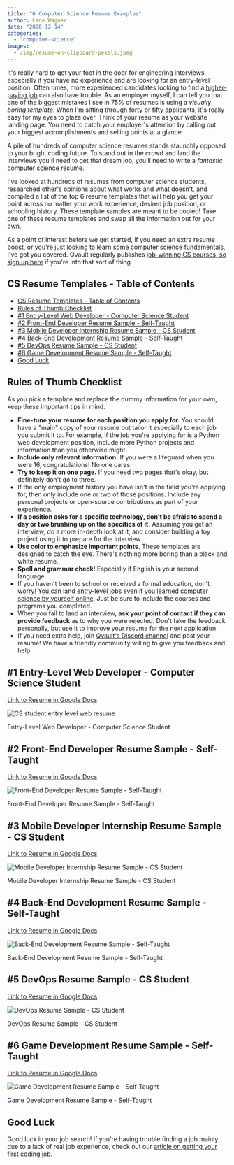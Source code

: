 ```yaml
---
title: "6 Computer Science Resume Examples"
author: Lane Wagner
date: "2020-12-14"
categories: 
  - "computer-science"
images:
  - /img/resume-on-clipboard-pexels.jpeg
---
```


It's really hard to get your foot in the door for engineering interviews, especially if you have no experience and are looking for an entry-level position. Often times, more experienced candidates looking to find a [higher-paying job](https://qvault.io/2020/12/09/highest-paying-computer-science-jobs/) can also have trouble. As an employer myself, I can tell you that one of the biggest mistakes I see in 75% of resumes is using a _visually boring template_. When I'm sifting through forty or fifty applicants, it's really easy for my eyes to glaze over. Think of your resume as your website landing page. You need to catch your employer's attention by calling out your biggest accomplishments and selling points at a glance.

A pile of hundreds of computer science resumes stands staunchly opposed to your bright coding future. To stand out in the crowd and land the interviews you'll need to get that dream job, you’ll need to write a _fantastic_ computer science resume.

I've looked at hundreds of resumes from computer science students, researched other's opinions about what works and what doesn't, and compiled a list of the top 6 resume templates that will help you get your point across no matter your work experience, desired job position, or schooling history. These template samples are meant to be copied! Take one of these resume templates and swap all the information out for your own.

As a point of interest before we get started, if you need an extra resume boost, or you're just looking to learn some computer science fundamentals, I've got you covered. Qvault regularly publishes [job-winning CS courses, so sign up here](https://qvault.io/) if you're into that sort of thing.

## CS Resume Templates - Table of Contents

- [CS Resume Templates - Table of Contents](#cs-resume-templates---table-of-contents)
- [Rules of Thumb Checklist](#rules-of-thumb-checklist)
- [#1 Entry-Level Web Developer - Computer Science Student](#1-entry-level-web-developer---computer-science-student)
- [#2 Front-End Developer Resume Sample - Self-Taught](#2-front-end-developer-resume-sample---self-taught)
- [#3 Mobile Developer Internship Resume Sample - CS Student](#3-mobile-developer-internship-resume-sample---cs-student)
- [#4 Back-End Development Resume Sample - Self-Taught](#4-back-end-development-resume-sample---self-taught)
- [#5 DevOps Resume Sample - CS Student](#5-devops-resume-sample---cs-student)
- [#6 Game Development Resume Sample - Self-Taught](#6-game-development-resume-sample---self-taught)
- [Good Luck](#good-luck)

## Rules of Thumb Checklist

As you pick a template and replace the dummy information for your own, keep these important tips in mind.

- **Fine-tune your resume for each position you apply for.** You should have a "main" copy of your resume but tailor it especially to each job you submit it to. For example, if the job you're applying for is a Python web development position, include more Python projects and information than you otherwise might.
- **Include only relevant information.** If you were a lifeguard when you were 16, congratulations! No one cares.
- **Try to keep it on one page.** If you need two pages that's okay, but definitely don't go to three.
- If the only employment history you have isn't in the field you're applying for, then only include one or two of those positions. Include any personal projects or open-source contributions as part of your experience.
- **If a position asks for a specific technology, don't be afraid to spend a day or two brushing up on the specifics of it.** Assuming you get an interview, do a more in-depth look at it, and consider building a toy project using it to prepare for the interview.
- **Use color to emphasize important points.** These templates are designed to catch the eye. There's nothing more boring than a black and white resume.
- **Spell and grammar check!** Especially if English is your second language.
- If you haven't been to school or received a formal education, don't worry! You can land entry-level jobs even if you [learned computer science by yourself online](https://qvault.io/2020/11/18/comprehensive-guide-to-learn-computer-science-online/). Just be sure to include the courses and programs you completed.
- When you fail to land an interview, **ask your point of contact if they can provide feedback** as to why you were rejected. Don't take the feedback personally, but use it to improve your resume for the next application.
- If you need extra help, join [Qvault's Discord channel](https://discord.com/invite/xCQxj2vb) and post your resume! We have a friendly community willing to give you feedback and help.

## #1 Entry-Level Web Developer - Computer Science Student

[Link to Resume in Google Docs](https://docs.google.com/document/d/1tHF3aJanamLxxqO2drRCoNwxw5ETBCuLiqulBupW4M0/edit?usp=sharing)

![CS student entry level web resume](/img/CS-student-entry-level-web-resume-page-001-1.jpg)

Entry-Level Web Developer - Computer Science Student

## #2 Front-End Developer Resume Sample - Self-Taught

[Link to Resume in Google Docs](https://docs.google.com/document/d/1W7An1H3mQbtx8J8419LgHxTIbuA-24zmV6H2KLRF6gs/edit?usp=sharing)

![Front-End Developer Resume Sample - Self-Taught](/img/Self-taught-front-end-web-resume-page-001.jpg)

Front-End Developer Resume Sample - Self-Taught

## #3 Mobile Developer Internship Resume Sample - CS Student

[Link to Resume in Google Docs](https://docs.google.com/document/d/1K4DmVd8OKn1pBeqVoDrnMJgiEqKebMRqYXOczF2qxtA/edit?usp=sharing)

![Mobile Developer Internship Resume Sample - CS Student](/img/CS-student-mobile-internship-resume-page-001.jpg)

Mobile Developer Internship Resume Sample - CS Student

## #4 Back-End Development Resume Sample - Self-Taught

[Link to Resume in Google Docs](https://docs.google.com/document/d/1B7tKw2ViDsxMl5ruJxiSpleG0tAuV5bGhn0jvwxQms0/edit?usp=sharing)

![Back-End Development Resume Sample - Self-Taught](/img/Self-taught-back-end-web-resume-page-001.jpg)

Back-End Development Resume Sample - Self-Taught

## #5 DevOps Resume Sample - CS Student

[Link to Resume in Google Docs](https://docs.google.com/document/d/1skTEEymyn0-szPZn_A2cBm84DlRTh4PHki_7b5UQhB8/edit?usp=sharing)

![DevOps Resume Sample - CS Student](/img/cs-student-devops-resume-page-001.jpg)

DevOps Resume Sample - CS Student

## #6 Game Development Resume Sample - Self-Taught

[Link to Resume in Google Docs](https://docs.google.com/document/d/1T4G3afOykA2es0Icfs81FZin7vVjkDBlkUYE31UeHd8/edit?usp=sharing)

![Game Development Resume Sample - Self-Taught](/img/Self-taught-game-dev-resume-page-001.jpg)

Game Development Resume Sample - Self-Taught

## Good Luck

Good luck in your job search! If you're having trouble finding a job mainly due to a lack of real job experience, check out our [article on getting your first coding job](https://qvault.io/2021/01/06/get-a-programming-job-with-no-experience/).
